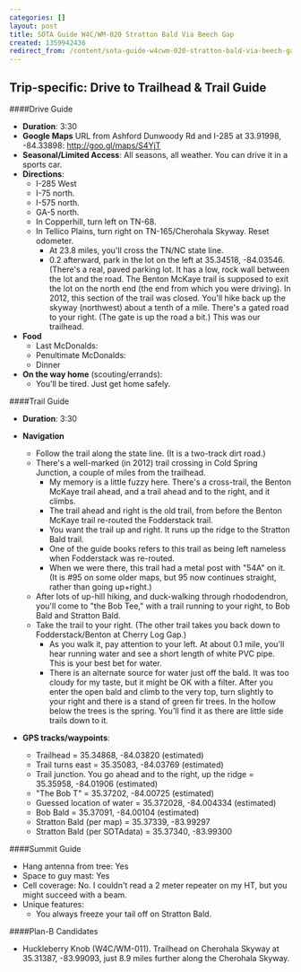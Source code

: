 ```yaml
---
categories: []
layout: post
title: SOTA Guide W4C/WM-020 Stratton Bald Via Beech Gap
created: 1359942436
redirect_from: /content/sota-guide-w4cwm-020-stratton-bald-via-beech-gap
---
```

Trip-specific: Drive to Trailhead & Trail Guide
--------------------------------------------------------
####Drive Guide

* **Duration**: 3:30
* **Google Maps** URL from Ashford Dunwoody Rd and I-285 at 33.91998, -84.33898: http://goo.gl/maps/S4YjT
* **Seasonal/Limited Access**: All seasons, all weather.  You can drive it in a sports car.
* **Directions**:
    * I-285 West
    * I-75 north.
    * I-575 north.
    * GA-5 north.
    * In Copperhill, turn left on TN-68.
    * In Tellico Plains, turn right on TN-165/Cherohala Skyway. Reset odometer.
        * At 23.8 miles, you'll cross the TN/NC state line.
        * 0.2 afterward, park in the lot on the left at 35.34518, -84.03546.  (There's a real, paved parking lot.  It has a low, rock wall between the lot and the road.
The Benton McKaye trail is supposed to exit the lot on the north end (the end from which you were driving). In 2012, this section of the trail was closed.  You'll hike back up the skyway (northwest) about a tenth of a mile.  There's a gated road to your right.  (The gate is up the road a bit.) This was our trailhead.
* **Food**
    * Last McDonalds: 
    * Penultimate McDonalds: 
    * Dinner
* **On the way home** (scouting/errands):
    * You'll be tired.  Just get home safely.

####Trail Guide

* **Duration**: 3:30
* **Navigation**
    * Follow the trail along the state line.  (It is a two-track dirt road.)
    * There's a well-marked (in 2012) trail crossing in Cold Spring Junction, a couple of miles from the trailhead.  
        * My memory is a little fuzzy here. There's a cross-trail, the Benton McKaye trail ahead, and a trail ahead and to the right, and it climbs.
        * The trail ahead and right is the old trail, from before the Benton McKaye trail re-routed the Fodderstack trail. 
        * You want the trail up and right.  It runs up the ridge to the Stratton Bald trail.    
        * One of the guide books refers to this trail as being left nameless when Fodderstack was re-routed.  
        * When we were there, this trail had a metal post with "54A" on it.   (It is #95 on some older maps, but 95 now continues straight, rather than going up+right.)
    * After lots of up-hill hiking, and duck-walking through rhododendron, you'll come to "the Bob Tee,"  with a trail running to your right, to Bob Bald and Stratton Bald.  
    * Take the trail to your right.  (The other trail takes you back down to Fodderstack/Benton at Cherry Log Gap.)  
        * As you walk it, pay attention to your left.  At about 0.1 mile, you'll hear running water and see a short length of white PVC pipe.  This is your best bet for water.
        * There is an alternate source for water just off the bald.  It was too cloudy for my taste, but it might be OK with a filter.  After you enter the open bald and climb to the very top, turn slightly to your right and there is a stand of green fir trees. In the hollow below the trees is the spring.  You'll find it as there are little side trails down to it.

* **GPS tracks/waypoints**:
    * Trailhead = 35.34868, -84.03820 (estimated)
    * Trail turns east = 35.35083, -84.03769 (estimated)
    * Trail junction. You go ahead and to the right, up the ridge = 35.35958, -84.01906 (estimated)
    * "The Bob T" = 35.37202, -84.00725 (estimated)
    * Guessed location of water = 35.372028, -84.004334 (estimated)
    * Bob Bald = 35.37091, -84.00104 (estimated)
    * Stratton Bald (per map) = 35.37339, -83.99297
    * Stratton Bald (per SOTAdata) = 35.37340, -83.99300

####Summit Guide

* Hang antenna from tree: Yes
* Space to guy mast: Yes
* Cell coverage: No.  I couldn't read a 2 meter repeater on my HT, but you might succeed with a beam.
* Unique features:
    * You always freeze your tail off on Stratton Bald.

####Plan-B Candidates

* Huckleberry Knob (W4C/WM-011).  Trailhead on Cherohala Skyway at 35.31387, -83.99093, just 8.9 miles further along the Cherohala Skyway.
